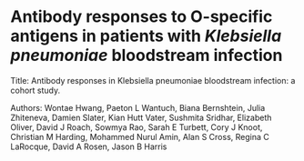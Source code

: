 # Antibody responses to O-specific antigens in patients with _Klebsiella pneumoniae_ bloodstream infection

Title: Antibody responses in Klebsiella pneumoniae bloodstream infection: a cohort study.

Authors: Wontae Hwang, Paeton L Wantuch, Biana Bernshtein, Julia Zhiteneva, Damien Slater, Kian Hutt Vater, Sushmita Sridhar, Elizabeth Oliver, David J Roach, Sowmya Rao, Sarah E Turbett, Cory J Knoot, Christian M Harding, Mohammed Nurul Amin, Alan S Cross, Regina C LaRocque, David A Rosen, Jason B Harris
